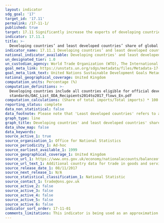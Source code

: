 ```yaml
---
layout: indicator
sdg_goal: '17'
target_id: '17.11'
permalink: /17-11-1/
published: true
target: 17.11 Significantly increase the exports of developing countries, in particular with a view to doubling the least developed countries’ share of global exports by 2020
indicator: 17.11.1
title: >-
  Developing countries’ and least developed countries’ share of global exports
indicator_name: 17.11.1 Developing countries’ and least developed countries’ share of global exports
national_indicator_available: Developing countries' and least developed countries' share of UK imports 
un_designated_tier: 1.0
un_custodian_agency: World Trade Organization (WTO), The International Trade Centre (ITC), United Nations Conference on Trade and Development (UNCTAD)
goal_meta_link: https://unstats.un.org/sdgs/metadata/files/Metadata-17-11-01.pdf
goal_meta_link_text: United Nations Sustainable Development Goals Metadata (PDF 216 KB)
national_geographical_coverage: United Kingdom
computation_units: Percentage (%)
computation_definitions: >-
  Developing countries include all countries eligible for official development assistance (ODA), including least developed countries (LDCs).  For a full list of ODA recipients and LDCs, please see http://www.oecd.org/dac/financing-sustainable-development/development-finance-
  standards/DAC_List_ODA_Recipients2014to2017_flows_En.pdf
computation_calculations: (Share of total imports/Total imports) * 100
reporting_status: complete
data_non_statistical: false
data_footnote: Please note that 'Least developed countries' refers to a subset of developing countries, and therefore are included in the developing country figures. 
graph_type: line
graph_title: Developing countries' and least developed countries' share of UK imports 
data_show_map: false
data_keywords:  
source_active_1: true
source_organisation_1: Office for National Statistics 
source_periodicity_1: Ad-hoc
source_earliest_available_1: 1999
source_geographical_coverage_1: United Kingdom
source_url_1: https://www.ons.gov.uk/economy/nationalaccounts/balanceofpayments/adhocs/007716additionalcountrydatafortradeingoodsandservicesbetween1999and2016
source_url_text_1: Additional country data for trade in goods and services between 1999 and 2016
source_release_date_1: 08/11/2017
source_next_release_1: N/A
source_statistical_classification_1: National Statistic
source_contact_1: trade@ons.gov.uk
source_active_2: false
source_active_3: false
source_active_4: false
source_active_5: false
source_active_6: false
indicator_sort_order: 17-11-01
comments_limitations: This indicator is being used as an approximation of the UN SDG Indicator. Where possible, we will work to identify or develop UK data to meet the global indicator specification. This indicator has been identified in collaboration with topic experts.
---
```

